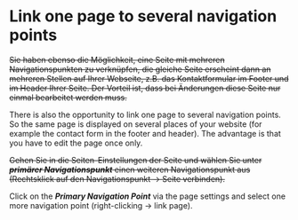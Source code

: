 # Link one page to several navigation points

~~Sie haben ebenso die Möglichkeit, eine Seite mit mehreren Navigationspunkten zu verknüpfen, die gleiche Seite erscheint dann an mehreren Stellen auf Ihrer Webseite, z.B. das Kontaktformular im Footer und im Header Ihrer Seite. Der Vorteil ist, dass bei Änderungen diese Seite nur einmal bearbeitet werden muss.~~

There is also the opportunity to link one page to several navigation points. So the same page is displayed on several places of your website (for example the contact form in the footer and header). The advantage is that you have to edit the page once only.

~~Gehen Sie in die Seiten-Einstellungen der Seite und wählen Sie unter ***primärer Navigationspunkt*** einen weiteren Navigationspunkt aus (Rechtsklick auf den Navigationspunkt → Seite verbinden).~~

Click on the ***Primary Navigation Point*** via the page settings and select one more navigation point (right-clicking -> link page).